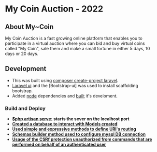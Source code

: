# My Coin Auction - 2022

## About My~Coin

My Coin Auction is a fast growing online platform that enables you to participate in a virtual auction where you can bid and buy virtual coins called "My Coin", sale them and make a small fortune in either 5 days, 10 days or 20 days.


## Development

- This was built using [composer create-project laravel](https://laravel.com/docs/9.x/installation).
- [Laravel ui](https://laravel.com/docs/9.x/pagination#using-bootstrap) and the [Bootstrap-ui] was used to install scaffolding bootstrap.
- Added [node](https://laravel.com/docs/session) dependencies and [built](https://docs.soketi.app/) it's develoment.


### Build and Deploy

- **[$php artisan serve:](https:"#") starts the sever on the localhost port**
- **[Created a database to interact with Models created](https://tighten.co)**
- **[Used simple and expressive methods to define URI's routing](https://kirschbaumdevelopment.com)**
- **[Schemas builder method used to configure mysql DB connection](https://64robots.com)**
- **[Usage of the CSRf protection unauthorized from commands that are performed on behalf of an authenticated user](https://cubettech.com)**



